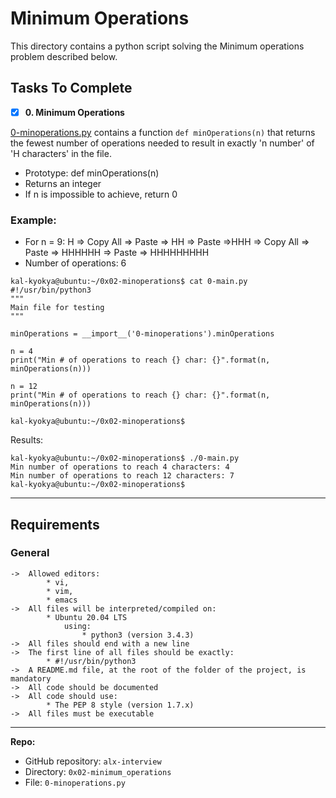 # Minimum Operations
This directory contains a python script solving the Minimum operations problem described below.

## Tasks To Complete
+ [x] **0. Minimum Operations**

[0-minoperations.py](https://github.com/kal-kyokya/alx-interview/tree/main/0x02-minimum_operations) contains a function `def minOperations(n)` that returns the fewest number of operations needed to result in exactly 'n number' of 'H characters' in the file.

* Prototype: def minOperations(n)
* Returns an integer
* If n is impossible to achieve, return 0

### Example:
* For n = 9:
H => Copy All => Paste => HH => Paste =>HHH => Copy All => Paste => HHHHHH => Paste => HHHHHHHHH
* Number of operations: 6

```
kal-kyokya@ubuntu:~/0x02-minoperations$ cat 0-main.py
#!/usr/bin/python3
"""
Main file for testing
"""

minOperations = __import__('0-minoperations').minOperations

n = 4
print("Min # of operations to reach {} char: {}".format(n, minOperations(n)))

n = 12
print("Min # of operations to reach {} char: {}".format(n, minOperations(n)))

kal-kyokya@ubuntu:~/0x02-minoperations$
```
Results:
```
kal-kyokya@ubuntu:~/0x02-minoperations$ ./0-main.py
Min number of operations to reach 4 characters: 4
Min number of operations to reach 12 characters: 7
kal-kyokya@ubuntu:~/0x02-minoperations$
```

---

## Requirements
### General

	->	Allowed editors:
			* vi,
			* vim,
			* emacs
	->	All files will be interpreted/compiled on:
			* Ubuntu 20.04 LTS
				using:
					* python3 (version 3.4.3)
	->	All files should end with a new line
	->	The first line of all files should be exactly:
			* #!/usr/bin/python3
	->	A README.md file, at the root of the folder of the project, is mandatory
	->	All code should be documented
	->	All code should use:
			* The PEP 8 style (version 1.7.x)
	->	All files must be executable

---

**Repo:**

-   GitHub repository: `alx-interview`
-   Directory: `0x02-minimum_operations`
-   File: `0-minoperations.py`
